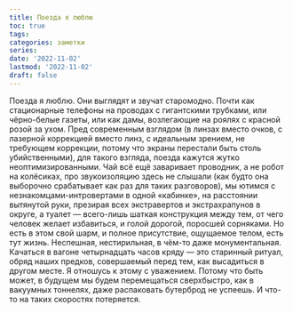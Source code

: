 ```yaml
---
title: Поезда я люблю
toc: true
tags:
categories: заметки
series:
date: '2022-11-02'
lastmod: '2022-11-02'
draft: false
---
```


<!--more-->

Поезда я люблю. Они выглядят и звучат старомодно. Почти как стационарные телефоны на проводах с гигантскими трубками, или чёрно-белые газеты, или как дамы, возлегающие на роялях с красной розой за ухом. Пред современным взглядом (в линзах вместо очков, с лазерной коррекцией вместо линз, с идеальным зрением, не требующем коррекции, потому что экраны перестали быть столь убийственными), для такого взгляда, поезда кажутся жутко неоптимизированными. Чай всё ещё заваривает проводник, а не робот на колёсиках, про звукоизоляцию здесь не слышали (как будто она выборочно срабатывает как раз для таких разговоров), мы ютимся с незнакомцами-интровертами в одной «кабинке», на расстоянии вытянутой руки, презирая всех экстравертов и экстрахрапунов в округе, а туалет — всего-лишь шаткая конструкция между тем, от чего человек желает избавиться, и голой дорогой, поросшей сорняками. Но есть в этом свой шарм, и полное присутствие, ощущаемое телом, есть тут жизнь. Неспешная, нестирильная, в чём-то даже монументальная. Качаться в вагоне четырнадцать часов кряду — это старинный ритуал, обряд наших предков, совершаемый перед тем, как высадиться в другом месте. Я отношусь к этому с уважением. Потому что быть может, в будущем мы будем перемещаться сверхбыстро, как в вакуумных тоннелях, даже распаковать бутерброд не успеешь. И что-то на таких скоростях потеряется.
